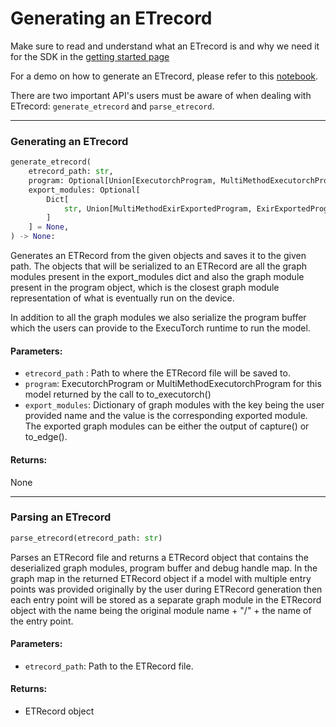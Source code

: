 # Generating an ETrecord

Make sure to read and understand what an ETrecord is and why we need it for the SDK in the [getting started page](./00_getting_started.md#etrecord)


For a demo on how to generate an ETrecord, please refer to this [notebook](https://www.internalfb.com/intern/anp/view/?id=3799219).

There are two important API's users must be aware of when dealing with ETrecord: `generate_etrecord` and `parse_etrecord`.

---
### Generating an ETrecord

```python
generate_etrecord(
    etrecord_path: str,
    program: Optional[Union[ExecutorchProgram, MultiMethodExecutorchProgram]] = None,
    export_modules: Optional[
        Dict[
            str, Union[MultiMethodExirExportedProgram, ExirExportedProgram]
        ]
    ] = None,
) -> None:
```

Generates an ETRecord from the given objects and saves it to the given path.
The objects that will be serialized to an ETRecord are all the graph modules present in the export_modules dict and also the graph module present in the program object, which is the closest graph module representation of what is eventually run on the device.

In addition to all the graph modules we also serialize the program buffer which the users can provide to the ExecuTorch runtime to run the model.

#### Parameters:
- `etrecord_path` : Path to where the ETRecord file will be saved to.
- `program`: ExecutorchProgram or MultiMethodExecutorchProgram for this model returned by the call to to_executorch()
- `export_modules`: Dictionary of graph modules with the key being the user provided name and the value is the corresponding exported module. The exported graph modules can be either the output of capture() or to_edge().

#### Returns:
None

---

### Parsing an ETrecord

```python
parse_etrecord(etrecord_path: str)
```

Parses an ETRecord file and returns a ETRecord object that contains the deserialized graph modules, program buffer and debug handle map. In the graph map in the returned ETRecord object if a model with multiple entry points was provided originally by the user during ETRecord generation then each entry point will be stored as a separate graph module in the ETRecord object with the name being the original module name + "/" + the name of the entry point.

#### Parameters:
 - `etrecord_path`: Path to the ETRecord file.

#### Returns:
 - ETRecord object
